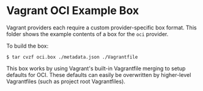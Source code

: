 # Vagrant OCI Example Box

Vagrant providers each require a custom provider-specific box format.
This folder shows the example contents of a box for the `oci` provider.

To build the box:

```
$ tar cvzf oci.box ./metadata.json ./Vagrantfile
```

This box works by using Vagrant's built-in Vagrantfile merging to setup
defaults for OCI. These defaults can easily be overwritten by higher-level
Vagrantfiles (such as project root Vagrantfiles).
